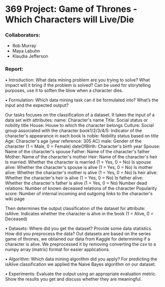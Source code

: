 # 369 Project: Game of Thrones - Which Characters will Live/Die
### Collaborators:
- Rob Murray
- Maya Labuhn
- Klaudia Jefferson


### Report:
• Introduction: What data mining problem are you trying to solve? What impact will it bring if the problem is solved?
Can be used for storytelling purposes, use it to soften the blow when a character dies. 

• Formulation: Which data mining task can it be formulated into? What’s the input and the expected output?

Our tasks focuses on the classification of a dataset.
It takes the input of a data set with attributes: 
name: Character's name
Title: Social status or nobility title
House: House to which the character belongs
Culture: Social group associated with the character
book1/2/3/4/5: Indicator of the character's appearance in each book
Is noble: Nobility status based on title
Age: Character's age (year reference: 305 AC)
male: Gender of the character (1 = Male, 0 = Female)
dateOfBirth: Character's birth year
Spouse: Name of the character's spouse
Father: Name of the character's father
Mother: Name of the character's mother
Heir: Name of the character's heir
Is married: Whether the character is married (1 = Yes, 0 = No)
Is spouse alive: Whether the character's spouse is alive (1 = Yes, 0 = No)
Is mother alive: Whether the character's mother is alive (1 = Yes, 0 = No)
Is heir alive: Whether the character's heir is alive (1 = Yes, 0 = No)
Is father alive: Whether the character's father is alive (1 = Yes, 0 = No)
Number dead relations: Number of known deceased relations of the character
Popularity score: Number of internal incoming and outgoing links to the character's wiki page

Then determines the output classification of the dataset for attribute: 
isAlive: Indicates whether the character is alive in the book (1 = Alive, 0 = Deceased)

• Datasets: Where did you get the dataset? Provide some data statistics. How did you preprocess the data?
Out datasets are based on the series game of thrones, we obtained our data from Kaggle for determining if a character is alive. We preprocessed it by removing
converting the csv to a numpy array (matrix) format for easier applications. 

• Algorithm: Which data mining algorithm did you apply?
For predicting the isAlive classification we applied the Naive Bayes algorithm on our dataset.  

• Experiments: Evaluate the output using an appropriate evaluation metric. Show the results you get and discuss whether they are meaningful.

